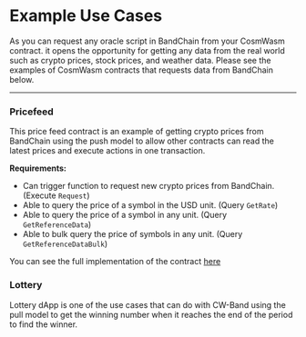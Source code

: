 <!--
order: 3
-->

# Example Use Cases

As you can request any oracle script in BandChain from your CosmWasm contract. it opens the opportunity for getting any data from the real world such as crypto prices, stock prices, and weather data. Please see the examples of CosmWasm contracts that requests data from BandChain below.

---

### Pricefeed

This price feed contract is an example of getting crypto prices from BandChain using the push model to allow other contracts can read the latest prices and execute actions in one transaction.

**Requirements:**

- Can trigger function to request new crypto prices from BandChain. (Execute `Request`)
- Able to query the price of a symbol in the USD unit. (Query `GetRate`)
- Able to query the price of a symbol in any unit. (Query `GetReferenceData`)
- Able to bulk query the price of symbols in any unit. (Query `GetReferenceDataBulk`)

You can see the full implementation of the contract [here](https://github.com/bandprotocol/cw-band/tree/main/contracts/price-feed)

### Lottery

Lottery dApp is one of the use cases that can do with CW-Band using the pull model to get the winning number when it reaches the end of the period to find the winner.
